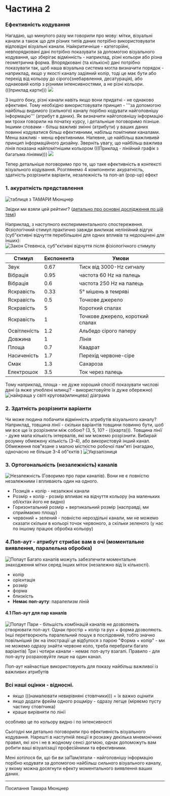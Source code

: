 # Частина 2
### Ефективність кодування

Нагадаю, що минулого разу ми говорили про мову: мітки, візуальні канали  а також що для різних типів даних потрібно використовувати відповідні візуальні канали. Найкритичніше - категорійні, невпорядковані дані потрібно показувати за допомогою візуального кодування, що зберігає відмінність - наприклад, різні кольори або різна геометрична форма. Впорядковані (та кількісні) дані потрібно показувати так, щоб наша візуальна система могла визначити порядок - наприклад, якщо у якості каналу задіяний колір, тоді це має бути або перехід від кольору до сірого(знебарвлення, десатурація), або однаковий колір з різними інтенсивностями, а не різні кольори.(((приклад карти))) ![](figures/week02/fig_01_16.png)   

З іншого боку, різні канали навіть якщо вони придатні - не однаково ефективні. Тому необхідно використовувати принцип - '''за допомогою найбільш видимого (сильного) каналу порібно кодувати найголовнішу інформацію''' (атрибут в даних). Як визначити найголовнішу інформацію ми трохи говорили на початку курсу, і детальніше поговоримо пізніше. Іншими словами - більш важливі змінні (атрибути) у ваших даних повинні кодуватися більш ефективними, набільш помітними каналами. Менш важливі - менш ефективними. Напевне, це найбільш важлививй принцип інформаційного дизайну. Зверніть увагу, що найбільш важлива лінія показана найпомітнішим кольором (((Приклад - лінійний графік з багатьма лініями))) ![](figures/week02/fig_02_01.png) 

Тепер детальніше поговоримо про те, що таке ефективність в контексті візуального кодування. Розглянемо 4 компоненти: акуратність, здатність розрізнити варіанти, незалежність та поп-ап (pop-up) ефект



### 1. акуратність представлення

![таблиця з ТАМАРИ Мюнцнер](figures/week02/fig_02_02.png) 

Звідки ми взяли цей рейтинг? ([детально про основні дослідження по цій темі](https://medium.com/@kennelliott/39-studies-about-human-perception-in-30-minutes-4728f9e31a73#.k1hq362io))

Наприклад, з наступного експериментального спостереження. Фізіологічний стимул практично завжди викликає нелінійний відгук (суб"єктивні відчуття перебільшені для одних впливів та недооцінені для інших):
![Закон Стевенса, суб"єктивні відчуття після фізіологічного стимулу ](figures/week02/fig_02_03.png)  


Стимул|Експонента|Умови
---|---|---
Звук| 	0.67 | Тиск від 3000-Hz сигналу
Вібрація|0.95| частота 60 Hz на палець
Вібрація|0.6|частота 250 Hz на палець
Яскравість|0.33|5° мішень в темряві
Яскравість|0.5|Точкове джерело
Яскравість|5|Короткий спалах
Яскравість|1|Точкове джерело, короткий спалах
Освітленість|1.2|Альбедо сірого паперу 
Довжина| 1| Лінія
Площа|0.7|Квадрат
Насиченість|1.7|Перехід червоне-сіре
Смак|1.3|Сахароза
Електрошок|3.5|Ток через палець

Тому наприклад, площа - не дуже хороший спосіб показувати числові дані (а якже улюблені млинці? - використовуйте їх дуже обережно)
![найкраща у світі кругова(млинцева) діаграма](figures/week02/best_pie.png)  


### 2. Здатність розрізнити варіанти
Чи може людина побачити відмінність атрибутів візуального каналу? Наприклад, товщина лінії - скільки варіантів товщини повинно бути, шоб ми все ще їх розрізняли між собою? (3, 5, 10? - (((карта))). Товщина лінії - дуже мала кількість інтервалів, які ми можемо розрізнити. Вибирай розумну обмежену кількість (3-4), або використовуй інший канал. Обмеження пов"язане з малою місткістю робочої пам"яті (нагадаю, одночасно не більше 3-4 об"єктів )
![Укрзалізниця](figures/week02/fig_01_17.png)  

### 3. Ортогональність (незалежність) каналів


![Незалежність](figures/week02/fig_02_04.png)
(Говоримо про пари каналів). Вони не є повністю незалежними і впливають один на одного. 
* Позиція + колір - незалкжні канали
* Розмір + колір - розмір впливає на відчуття кольору (на маленьких об/єктах його не видно)
* Горизонтальний розмір + вертикальний розмір (насправді, ми сприймаємо площу)
* червоний + зелений - повністю нероздільні канали, ми не можемо сказати скільки в кольорі точок червоного, а скільки зеленого (у нас по іншому працює обробка кольору)

### 4.Поп-аут - атрибут стрибає вам в очі (моментальне виявлення, паралельна обробка)
![Попаут](figures/week02/fig_02_05.png)
Багато каналів можуть забезпечити моментальне знаходження мітки серед інших міток (незалежно від їх кількості).
* колір
* орієнтація
* розмір
* форма
* близкість
* __Немає поп-ауту__: паралелизм ліній


#### 4.1 Поп-аут для пар каналів
![Попаут](figures/week02/fig_02_06.png)
Пари - більшість комбінацій каналів не дозволяють створювати поп-аут. Однак простір + колір та рух + форма дозволяють. Інші перетворюють паралельний пошук в послідовний, тобто значно повільніший (як на ілюстрації це відбулося з парою "Форма + колір" - ми не можемо одразу знайти червоне коло, треба перебрати багато варіантів)
Три і чотири канали - немає поп-ауту взагалі. Правило - для поп-ауту розраховуйте лише на один канал.


Поп-аут найчастіше використовують для показу найбільш важливої із важливих атрибутів 

### Всі наші оцінки - відносні. 
- якщо (((намалювати невирівняні стовпчики))) = їх важко оцінити
- якщо додати фрейм одного рощміру - одразу легще (міряємо пусту частину стовпчика)
- краше вирівняти по лінії

особливо це по кольору видно і по інтенсивності

Сьогодні ми детально поговорили про ефективність візуального кодування. 
Нарешті в наступній лекції я розкажу декілька мнемонічних правил, які хоч і не в жодному сенсі догмою, однак допоможуть вам робити ваші візуалізації професійними та ефективними.

Мені хотілося би, що би ви заПам/ятали - найголовнішу інформацію порібно кодувати за допомогою найбільш сильного візуального каналу, у якому можна досягнути ефекту моментального виявлення ваших даних.    






***

Посилання
Тамара Мюнцнер
